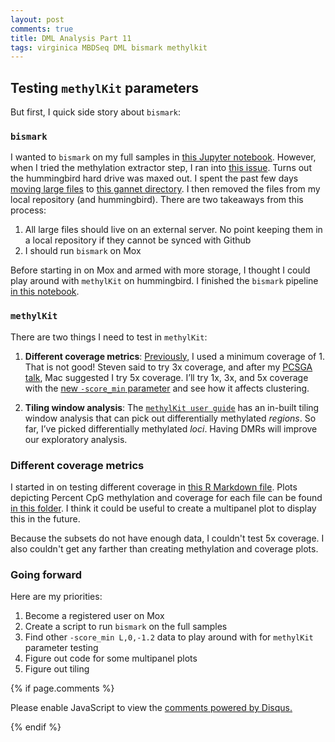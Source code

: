 ```yaml
---
layout: post
comments: true
title: DML Analysis Part 11
tags: virginica MBDSeq DML bismark methylkit
---
```


## Testing `methylKit` parameters

But first, I quick side story about `bismark`:

### `bismark`

I wanted to `bismark` on my full samples in [this Jupyter notebook](https://github.com/RobertsLab/project-virginica-oa/blob/master/notebooks/2018-10-04-Bismark-Full-Samples-Revised-Parameters.ipynb). However, when I tried the methylation extractor step, I ran into [this issue](https://github.com/RobertsLab/resources/issues/414). Turns out the hummingbird hard drive was maxed out. I spent the past few days [moving large files](https://genefish.wordpress.com/2018/10/11/update-to-project-virginica-oa-repository-contents/) to [this gannet directory](http://gannet.fish.washington.edu/spartina/2018-10-10-project-virginica-oa-Large-Files/). I then removed the files from my local repository (and hummingbird). There are two takeaways from this process:

1. All large files should live on an external server. No point keeping them in a local repository if they cannot be synced with Github
2. I should run `bismark` on Mox

Before starting in on Mox and armed with more storage, I thought I could play around with `methylKit` on hummingbird. I finished the `bismark` pipeline [in this notebook](https://github.com/RobertsLab/project-virginica-oa/blob/master/notebooks/2018-10-03-Bismark-Parameter-Testing.ipynb).

### `methylKit`

There are two things I need to test in `methylKit`:

1. **Different coverage metrics**: [Previously](https://yaaminiv.github.io/Gonad-Methylation-Analysis-Part18/), I used a minimum coverage of 1. That is not good! Steven said to try 3x coverage, and after my [PCSGA talk](), Mac suggested I try 5x coverage. I’ll try 1x, 3x, and 5x coverage with the [new `-score_min` parameter](https://yaaminiv.github.io/DML-Analysis-Part10/) and see how it affects clustering.

2. **Tiling window analysis**: The [`methylKit user guide`](http://bioconductor.org/packages/3.7/bioc/vignettes/methylKit/inst/doc/methylKit.html#35_tiling_windows_analysis) has an in-built tiling window analysis that can pick out differentially methylated *regions*. So far, I’ve picked differentially methylated *loci*. Having DMRs will improve our exploratory analysis.

### Different coverage metrics

I started in on testing different coverage in [this R Markdown file](https://github.com/RobertsLab/project-virginica-oa/blob/master/analyses/2018-10-11-MethylKit-Parameter-Testing/2018-10-11-MethylKit-Parameter-Testing.Rmd). Plots depicting Percent CpG methylation and coverage for each file can be found [in this folder](https://github.com/RobertsLab/project-virginica-oa/tree/master/analyses/2018-10-11-MethylKit-Parameter-Testing). I think it could be useful to create a multipanel plot to display this in the future.

Because the subsets do not have enough data, I couldn't test 5x coverage. I also couldn't get any farther than creating methylation and coverage plots.

### Going forward

Here are my priorities:

1. Become a registered user on Mox
2. Create a script to run `bismark` on the full samples
3. Find other `-score_min L,0,-1.2` data to play around with for `methylKit` parameter testing
4. Figure out code for some multipanel plots
5. Figure out tiling

{% if page.comments %}

<div id=“disqus_thread”></div>
<script>

/**
*  RECOMMENDED CONFIGURATION VARIABLES: EDIT AND UNCOMMENT THE SECTION BELOW TO INSERT DYNAMIC VALUES FROM YOUR PLATFORM OR CMS.
*  LEARN WHY DEFINING THESE VARIABLES IS IMPORTANT: https://disqus.com/admin/universalcode/#configuration-variables*/
/*
var disqus_config = function () {
this.page.url = PAGE_URL;  // Replace PAGE_URL with your page’s canonical URL variable
this.page.identifier = PAGE_IDENTIFIER; // Replace PAGE_IDENTIFIER with your page’s unique identifier variable
};
*/
(function() { // DON’T EDIT BELOW THIS LINE
var d = document, s = d.createElement(‘script’);
s.src = ‘https://the-responsible-grad-student.disqus.com/embed.js';
s.setAttribute(‘data-timestamp’, +new Date());
(d.head || d.body).appendChild(s);
})();
</script>
<noscript>Please enable JavaScript to view the <a href=“https://disqus.com/?ref_noscript”>comments powered by Disqus.</a></noscript>

{% endif %}

<script id=“dsq-count-scr” src=“//the-responsible-grad-student.disqus.com/count.js” async></script>
